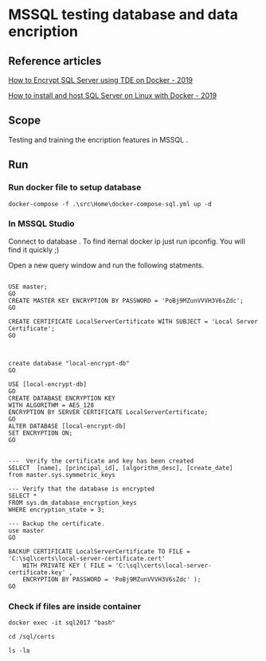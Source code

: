 # MSSQL testing database and data encription #

## Reference articles ##

[How to Encrypt SQL Server using TDE on Docker - 2019 ](https://chlee.co/how-to-encrypt-sql-server-using-tde-on-docker/)

[How to install and host SQL Server on Linux with Docker - 2019](https://chlee.co/how-to-install-and-host-sql-server-on-linux-with-docker-for-10-dollars-a-month/)

## Scope ##

Testing and training the encription features in MSSQL .

## Run ##


### Run docker file to setup database ###
```
docker-compose -f .\src\Home\docker-compose-sql.yml up -d
```


### In MSSQL Studio ##

Connect to database . To find iternal docker ip just run ipconfig. You will find it quickly ;) 


Open a new query window and run the following statments.

```

USE master;  
GO  
CREATE MASTER KEY ENCRYPTION BY PASSWORD = 'PoBj9MZunVVVH3V6sZdc';  
GO

CREATE CERTIFICATE LocalServerCertificate WITH SUBJECT = 'Local Server Certificate';  
GO



create database "local-encrypt-db"
GO

USE [local-encrypt-db]
GO  
CREATE DATABASE ENCRYPTION KEY  
WITH ALGORITHM = AES_128  
ENCRYPTION BY SERVER CERTIFICATE LocalServerCertificate;  
GO  
ALTER DATABASE [local-encrypt-db]  
SET ENCRYPTION ON;  
GO  


---  Verify the certificate and key has been created
SELECT  [name], [principal_id], [algorithm_desc], [create_date]
from master.sys.symmetric_keys

--- Verify that the database is encrypted
SELECT *  
FROM sys.dm_database_encryption_keys  
WHERE encryption_state = 3;

--- Backup the certificate.
use master
GO

BACKUP CERTIFICATE LocalServerCertificate TO FILE = 'C:\sql\certs\local-server-certificate.cert'  
    WITH PRIVATE KEY ( FILE = 'C:\sql\certs\local-server-certificate.key' ,   
    ENCRYPTION BY PASSWORD = 'PoBj9MZunVVVH3V6sZdc' );  
GO  

```

### Check if files are inside container ###

```
docker exec -it sql2017 "bash"

cd /sql/certs

ls -la
```